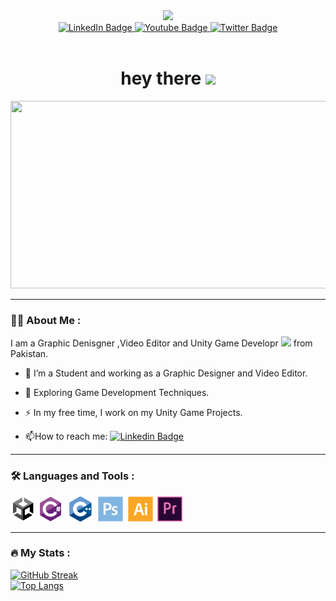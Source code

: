 

<div id="header" align="center">
  <img src="https://media.giphy.com/media/M9gbBd9nbDrOTu1Mqx/giphy.gif" width="100"/>

  <div id="badges">
  <a href="www.linkedin.com/in/muhammad-atif-rafique-279059153">
    <img src="https://img.shields.io/badge/LinkedIn-blue?style=for-the-badge&logo=linkedin&logoColor=white" alt="LinkedIn Badge"/>
  </a>
  <a href="your-youtube-URL">
    <img src="https://img.shields.io/badge/YouTube-red?style=for-the-badge&logo=youtube&logoColor=white" alt="Youtube Badge"/>
  </a>
  <a href="your-twitter-URL">
    <img src="https://img.shields.io/badge/Twitter-blue?style=for-the-badge&logo=twitter&logoColor=white" alt="Twitter Badge"/>
  </a>
</div>

<img src="https://komarev.com/ghpvc/?username=your-github-username&style=flat-square&color=blue" alt=""/>

<h1>
  hey there
  <img src="https://media.giphy.com/media/hvRJCLFzcasrR4ia7z/giphy.gif" width="30px"/>
</h1>
</div>

<div align="center">
  <img src="https://media.giphy.com/media/dWesBcTLavkZuG35MI/giphy.gif" width="600" height="300"/>
</div>

---

### :man_technologist: About Me :
I am a Graphic Denisgner ,Video Editor and Unity Game Developr <img src="[https://media.giphy.com/media/WUlplcMpOCEmTGBtBW/giphy.gif](https://media.giphy.com/media/fAD9SMlNWp0k84Ra1G/giphy.gif)" width="30"> from Pakistan.
- :telescope: I’m a Student and working as a Graphic Designer and Video Editor.

- :seedling: Exploring Game Development Techniques.

- :zap: In my free time, I work on my Unity Game Projects.

- :mailbox:How to reach me: [![Linkedin Badge](https://img.shields.io/badge/-Muhammad_Atif-blue?style=flat&logo=Linkedin&logoColor=white)](www.linkedin.com/in/muhammad-atif-rafique-279059153)


---

### :hammer_and_wrench: Languages and Tools :
 <div>
   <img id="unity-icon" src="https://github.com/devicons/devicon/blob/master/icons/unity/unity-original.svg" title="Unity" alt="Unity" width="40" height="40"/>
 <img src="https://github.com/devicons/devicon/blob/master/icons/csharp/csharp-original.svg" title="C#" alt="C#" width="40" height="40"/>&nbsp;
   <img src="https://github.com/devicons/devicon/blob/master/icons/cplusplus/cplusplus-original.svg" title="C++" alt="C++" width="40" height="40"/>&nbsp;
  <img src="https://github.com/devicons/devicon/blob/master/icons/photoshop/photoshop-plain.svg" title="Adobe Photoshop" alt="Adobe Photoshop" width="40" height="40"/>&nbsp;
  <img src="https://github.com/devicons/devicon/blob/master/icons/illustrator/illustrator-plain.svg" title="Adobe Illustrator" alt="Adobe Illustrator" width="40" height="40"/>&nbsp;
  <img src="https://github.com/devicons/devicon/blob/master/icons/premierepro/premierepro-original.svg" title="Adobe Premierpro" alt="Adobe Premierpro" width="40" color="pink" height="40"/>&nbsp;
</div>


---

### :fire: My Stats :
[![GitHub Streak](http://github-readme-streak-stats.herokuapp.com?user=atif143&theme=highcontrast)](https://git.io/streak-stats)<br>
[![Top Langs](https://github-readme-stats.vercel.app/api/top-langs/?username=atif143&layout=compact&theme=vision-friendly-dark)](https://github.com/anuraghazra/github-readme-stats)



